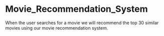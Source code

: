 # Movie_Recommendation_System
When the user searches for a movie we will recommend the top 30 similar movies using our movie recommendation system.
